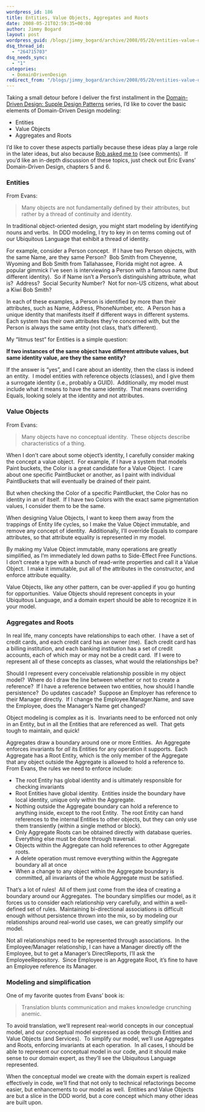 ```yaml
---
wordpress_id: 186
title: Entities, Value Objects, Aggregates and Roots
date: 2008-05-21T02:59:35+00:00
author: Jimmy Bogard
layout: post
wordpress_guid: /blogs/jimmy_bogard/archive/2008/05/20/entities-value-objects-aggregates-and-roots.aspx
dsq_thread_id:
  - "264715703"
dsq_needs_sync:
  - "1"
categories:
  - DomainDrivenDesign
redirect_from: "/blogs/jimmy_bogard/archive/2008/05/20/entities-value-objects-aggregates-and-roots.aspx/"
---
```

Taking a small detour before I deliver the first installment in the [Domain-Driven Design: Supple Design Patterns](https://lostechies.com/blogs/jimmy_bogard/archive/2008/05/15/domain-driven-design-supple-design-patterns-series.aspx) series, I&#8217;d like to cover the basic elements of Domain-Driven Design modeling:

  * Entities
  * Value Objects
  * Aggregates and Roots

I&#8217;d like to cover these aspects partially because these ideas play a large role in the later ideas, but also because [Rob asked me to](http://blog.wekeroad.com/mvc-storefront/mvc-store-intermission2-over/) (see comments).&nbsp; If you&#8217;d like an in-depth discussion of these topics, just check out Eric Evans&#8217; Domain-Driven Design, chapters 5 and 6.

### Entities

From Evans:

> Many objects are not fundamentally defined by their attributes, but rather by a thread of continuity and identity.

In traditional object-oriented design, you might start modeling by identifying nouns and verbs.&nbsp; In DDD modeling, I try to key in on terms coming out of our Ubiquitous Language that exhibit a thread of identity.

For example, consider a Person concept.&nbsp; If I have two Person objects, with the same Name, are they same Person?&nbsp; Bob Smith from Cheyenne, Wyoming and Bob Smith from Tallahassee, Florida might not agree.&nbsp; A popular gimmick I&#8217;ve seen is interviewing a Person with a famous name (but different identity).&nbsp; So if Name isn&#8217;t a Person&#8217;s distinguishing attribute, what is?&nbsp; Address?&nbsp; Social Security Number?&nbsp; Not for non-US citizens, what about a Kiwi Bob Smith?

In each of these examples, a Person is identified by more than their attributes, such as Name, Address, PhoneNumber, etc.&nbsp; A Person has a unique identity that manifests itself if different ways in different systems.&nbsp; Each system has their own attributes they&#8217;re concerned with, but the Person is always the same entity (not class, that&#8217;s different).

My &#8220;litmus test&#8221; for Entities is a simple question:

**If two instances of the same object have different attribute values, but same identity value, are they the same entity?**

If the answer is &#8220;yes&#8221;, and I care about an identity, then the class is indeed an entity.&nbsp; I model entities with reference objects (classes), and I give them a surrogate identity (i.e., probably a GUID).&nbsp; Additionally, my model must include what it means to have the same identity.&nbsp; That means overriding Equals, looking solely at the identity and not attributes.

### Value Objects

From Evans:

> Many objects have no conceptual identity.&nbsp; These objects describe characteristics of a thing.

When I don&#8217;t care about some object&#8217;s identity, I carefully consider making the concept a value object.&nbsp; For example, if I have a system that models Paint buckets, the Color is a great candidate for a Value Object.&nbsp; I care about one specific PaintBucket or another, as I paint with individual PaintBuckets that will eventually be drained of their paint.

But when checking the Color of a specific PaintBucket, the Color has no identity in an of itself.&nbsp; If I have two Colors with the exact same pigmentation values, I consider them to be the same.

When designing Value Objects, I want to keep them away from the trappings of Entity life cycles, so I make the Value Object immutable, and remove any concept of identity.&nbsp; Additionally, I&#8217;ll override Equals to compare attributes, so that attribute equality is represented in my model.

By making my Value Object immutable, many operations are greatly simplified, as I&#8217;m immediately led down paths to Side-Effect Free Functions.&nbsp; I don&#8217;t create a type with a bunch of read-write properties and call it a Value Object.&nbsp; I make it immutable, put all of the attributes in the constructor, and enforce attribute equality.

Value Objects, like any other pattern, can be over-applied if you go hunting for opportunities.&nbsp; Value Objects should represent concepts in your Ubiquitous Language, and a domain expert should be able to recognize it in your model.

### Aggregates and Roots

In real life, many concepts have relationships to each other.&nbsp; I have a set of credit cards, and each credit card has an owner (me).&nbsp; Each credit card has a billing institution, and each banking institution has a set of credit accounts, each of which may or may not be a credit card.&nbsp; If I were to represent all of these concepts as classes, what would the relationships be?

Should I represent every conceivable relationship possible in my object model?&nbsp; Where do I draw the line between whether or not to create a reference?&nbsp; If I have a reference between two entities, how should I handle persistence?&nbsp; Do updates cascade?&nbsp; Suppose an Employer has reference to their Manager directly.&nbsp; If I change the Employee.Manager.Name, and save the Employee, does the Manager&#8217;s Name get changed?

Object modeling is complex as it is.&nbsp; Invariants need to be enforced not only in an Entity, but in all the Entities that are referenced as well.&nbsp; That gets tough to maintain, and quick!

Aggregates draw a boundary around one or more Entities.&nbsp; An Aggregate enforces invariants for _all_ its Entities for any operation it supports.&nbsp; Each Aggregate has a Root Entity, which is the only member of the Aggregate that any object outside the Aggregate is allowed to hold a reference to.&nbsp; From Evans, the rules we need to enforce include:

  * The root Entity has global identity and is ultimately responsible for checking invariants
  * Root Entities have global identity.&nbsp; Entities inside the boundary have local identity, unique only within the Aggregate.
  * Nothing outside the Aggregate boundary can hold a reference to anything inside, except to the root Entity.&nbsp; The root Entity can hand references to the internal Entities to other objects, but they can only use them transiently (within a single method or block).
  * Only Aggregate Roots can be obtained directly with database queries.&nbsp; Everything else must be done through traversal.
  * Objects within the Aggregate can hold references to other Aggregate roots.
  * A delete operation must remove everything within the Aggregate boundary all at once
  * When a change to any object within the Aggregate boundary is committed, all invariants of the whole Aggregate must be satisfied.

That&#8217;s a lot of rules!&nbsp; All of them just come from the idea of creating a boundary around our Aggregates.&nbsp; The boundary simplifies our model, as it forces us to consider each relationship very carefully, and within a well-defined set of rules.&nbsp; Maintaining bi-directional associations is difficult enough without persistence thrown into the mix, so by modeling our relationships around real-world use cases, we can greatly simplify our model.

Not all relationships need to be represented through associations.&nbsp; In the Employee/Manager relationship, I can have a Manager directly off the Employee, but to get a Manager&#8217;s DirectReports, I&#8217;ll ask the EmployeeRepository.&nbsp; Since Employee is an Aggregate Root, it&#8217;s fine to have an Employee reference its Manager.

### Modeling and simplification

One of my favorite quotes from Evans&#8217; book is:

> Translation blunts communication and makes knowledge crunching anemic.

To avoid translation, we&#8217;ll represent real-world concepts in our conceptual model, and our conceptual model expressed as code through Entities and Value Objects (and Services).&nbsp; To simplify our model, we&#8217;ll use Aggregates and Roots, enforcing invariants at each operation.&nbsp; In all cases, I should be able to represent our conceptual model in our code, and it should make sense to our domain expert, as they&#8217;ll see the Ubiquitous Language represented.

When the conceptual model we create with the domain expert is realized effectively in code, we&#8217;ll find that not only to technical refactorings become easier, but enhancements to our model as well.&nbsp; Entities and Value Objects are but a slice in the DDD world, but a core concept which many other ideas are built upon.